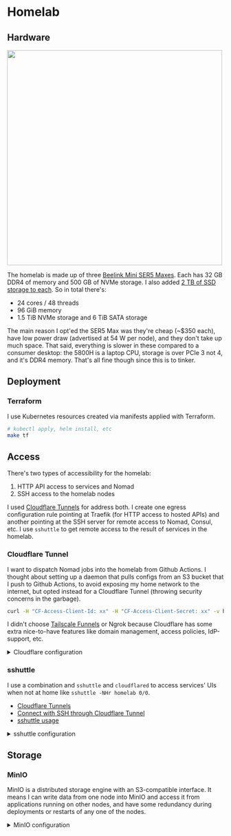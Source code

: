 # Homelab

## Hardware

<img width="500px" src="https://github.com/jjti/homelab/assets/13923102/6a97ead1-d26e-4056-8fbc-c2fc2da03fb1" />

The homelab is made up of three [Beelink Mini SER5 Maxes](https://www.bee-link.com/beelink-amd-ryzen-5-ser5-5800u-minip-26183466). Each has 32 GB DDR4 of memory and 500 GB of NVMe storage. I also added [2 TB of SSD storage to each](https://www.amazon.com/dp/B07YD5F561). So in total there's:

- 24 cores / 48 threads
- 96 GiB memory
- 1.5 TiB NVMe storage and 6 TiB SATA storage

The main reason I opt'ed the SER5 Max was they're cheap (~$350 each), have low power draw (advertised at 54 W per node), and they don't take up much space. That said, everything is slower in these compared to a consumer desktop: the 5800H is a laptop CPU, storage is over PCIe 3 not 4, and it's DDR4 memory. That's all fine though since this is to tinker.

## Deployment

### Terraform

I use Kubernetes resources created via manifests applied with Terraform.

```bash
# kubectl apply, helm install, etc
make tf
```

## Access

There's two types of accessibility for the homelab:

1. HTTP API access to services and Nomad
2. SSH access to the homelab nodes

I used [Cloudflare Tunnels](#cloudflare-tunnel) for address both. I create one egress configuration rule pointing at Traefik (for HTTP access to hosted APIs) and another pointing at the SSH server for remote access to Nomad, Consul, etc. I use `sshuttle` to get remote access to the result of services in the homelab.

### Cloudflare Tunnel

I want to dispatch Nomad jobs into the homelab from Github Actions. I thought about setting up a daemon that pulls configs from an S3 bucket that I push to Github Actions, to avoid exposing my home network to the internet, but opted instead for a Cloudflare Tunnel (throwing security concerns in the garbage).

```bash
curl -H "CF-Access-Client-Id: xx" -H "CF-Access-Client-Secret: xx" -v https://nomad.homelab.com
```

I didn't choose [Tailscale Funnels](https://tailscale.com/kb/1247/funnel-serve-use-cases/) or Ngrok because Cloudflare has some extra nice-to-have features like domain management, access policies, IdP-support, etc.

<details>
<summary>Cloudflare configuration</summary>

Each node runs `cloudflared` for a `cloudflare_tunnel` created with Terraform. The `cloudflared` process points at the Nomad endpoint on each host:

```hcl
// creating a tunnel with a secret
resource "cloudflare_tunnel" "auto_tunnel" {
  name       = "homelab"
  secret     = random_id.tunnel_secret.b64_std
}

// configuring egress to Nomad
resource "cloudflare_tunnel_config" "auto_tunnel" {
  tunnel_id  = cloudflare_tunnel.auto_tunnel.id
  account_id = var.cloudflare_account_id

  config {
    ingress_rule {
      service = "http://localhost:4646"
    }
  }
}

// skipping stuff

// making an access policy associated w/ the domain that uses a cloudflare service token
resource "cloudflare_access_policy" "nomad_token" {
  application_id = cloudflare_access_application.nomad.id
  zone_id        = var.cloudflare_zone_id
  precedence     = "1"
  decision       = "non_identity"

  include {
    service_token = [cloudflare_access_service_token.token.id]
  }
}

// make the service token for machine <> machine calls
resource "cloudflare_access_service_token" "token" {
  zone_id = var.cloudflare_zone_id
  name    = "homelab-token"
}

```

I can then use the access service token (`cloudflare_access_service_token.token` above) to access Nomad remotely:

```bash
# this calls the nomad api
curl -H "CF-Access-Client-Id: xx" -H "CF-Access-Client-Secret: xx" -v https://nomad.homelab.com
```

</details>

### sshuttle

I use a combination and `sshuttle` and `cloudflared` to access services' UIs when not at home like `sshuttle -NHr homelab 0/0`.

- [Cloudflare Tunnels](https://developers.cloudflare.com/cloudflare-one/connections/connect-networks/)
- [Connect with SSH through Cloudflare Tunnel](https://developers.cloudflare.com/cloudflare-one/connections/connect-networks/use-cases/ssh/)
- [sshuttle usage](https://sshuttle.readthedocs.io/en/stable/usage.html)

<details>
<summary>sshuttle configuration</summary>

I do it with an ingress rule for `cloudflared` using Github as an IdP:

```hcl
  config {
    // ingress rule pointing at the ssh server
    ingress_rule {
      hostname = "ssh.homelab.com"
      service  = "ssh://localhost:22"
    }

    ingress_rule {
      service = "http://localhost:4646"
    }
```

A configuration for my client `ssh` to use `cloudflared` as a proxy:

```txt
Host homelab
    ProxyCommand cloudflared access ssh --hostname ssh.homelab.com
    StrictHostKeyChecking no
    User josh
```

And can then remotely access any service in the homelab with `sshuttle -NHr homelab 0/0`.

</details>

## Storage

### MinIO

MinIO is a distributed storage engine with an S3-compatible interface. It means I can write data from one node into MinIO and access it from applications running on other nodes, and have some redundancy during deployments or restarts of any one of the nodes.

<details>
<summary>MinIO configuration</summary>

I tried hard to make Ceph work. I wanted both a distributed filesystem plus an S3-compatible API. I tried `cephadm`, `ceph-ansible`, hoping from node to node running `systemctl restart ceph-mon`... I hit countless bugs and lost two days of my life and learned nothing except that Ceph is a beast. It felt like joining a backend team trying to set up the E2E test environment using a wiki two years out of date.

Installing MinIO was so much simpler that I became even more pissed at Ceph. In 10 minutes I copied their [installation guide](https://min.io/docs/minio/linux/operations/install-deploy-manage/deploy-minio-multi-node-multi-drive.html#minio-mnmd) into an [ansible playbook](./ansible/minio.yaml) and had it running across all the hosts. I then switched to running it in Nomad after creating and mounting the volume:

```yaml
# ansible-nomad var
nomad_host_volumes:
  - name: sata
    path: /mnt/sata
    owner: minio-user
    group: minio-user
    mode: "0755"
    read_only: false
```

```hcl
// tf/jobs/minio.hcl

job "minio" {
  datacenters = ["dc1"]
  type        = "system"

  group "minio" {
    volume "minio" {
      type      = "host"
      source    = "sata"
      read_only = false
    }
...
    task "minio" {
      driver = "docker"

      config {
        image        = "minio/minio:RELEASE.2023-08-16T20-17-30Z.hotfix.60799aeb0"
        network_mode = "host"
        ports        = ["minio-api", "minio-console"]
        args = ["server",
          "--address", ":${NOMAD_PORT_minio_api}",
          "--console-address", ":${NOMAD_PORT_minio_console}",
        ]
      }

      volume_mount {
        volume           = "minio"
        destination      = "/mnt/sata"
        propagation_mode = "private"
      }

      template {
        destination = ".env"
        env         = true
        data        = <<EOF
MINIO_VOLUMES = '{{ range service "consul" }}http://{{ .Address }}:9000/mnt/sata {{ end }}'
EOF
```

</details>
